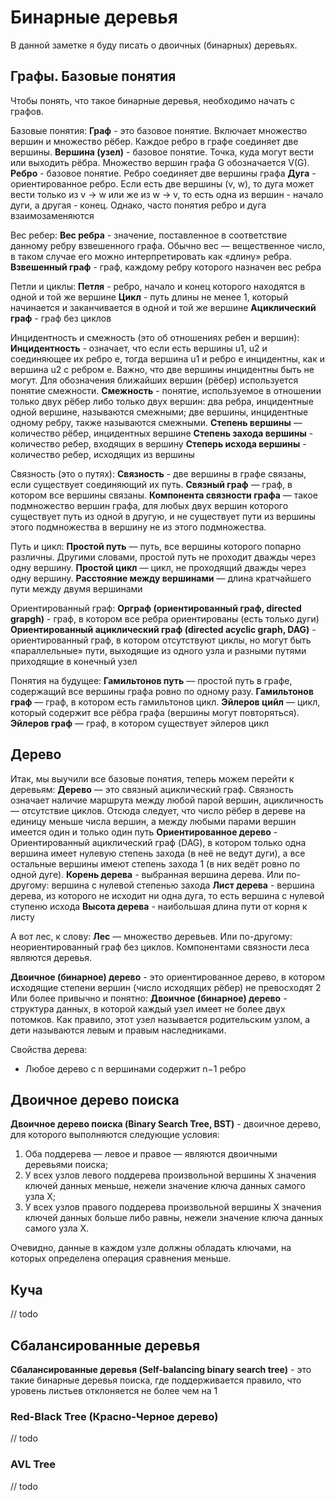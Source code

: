 # Бинарные деревья

В данной заметке я буду писать о двоичных (бинарных) деревьях.

## Графы. Базовые понятия

Чтобы понять, что такое бинарные деревья, необходимо начать с графов.

Базовые понятия:
**Граф** - это базовое понятие. Включает множество вершин и множество рёбер. Каждое ребро в графе соединяет две вершины.
**Вершина (узел)** - базовое понятие. Точка, куда могут вести или выходить рёбра. Множество вершин графа G обозначается
V(G).
**Ребро** - базовое понятие. Ребро соединяет две вершины графа
**Дуга** - ориентированное ребро. Если есть две вершины (v, w), то дуга может вести только из v -> w или же из w -> v,
то есть одна из вершин - начало дуги, а другая - конец. Однако, часто понятия ребро и дуга взаимозаменяются

Вес ребер:
**Вес ребра** - значение, поставленное в соответствие данному ребру взвешенного графа. Обычно вес — вещественное число,
в таком случае его можно интерпретировать как «длину» ребра.
**Взвешенный граф** - граф, каждому ребру которого назначен вес ребра

Петли и циклы:
**Петля** - ребро, начало и конец которого находятся в одной и той же вершине
**Цикл** - путь длины не менее 1, который начинается и заканчивается в одной и той же вершине
**Ациклический граф** - граф без циклов

Инцидентность и смежность (это об отношениях ребен и вершин):
**Инцидентность** - означает, что если есть вершины u1, u2 и соединяющее их ребро e, тогда вершина u1 и ребро e
инцидентны, как и вершина u2 с ребром e. Важно, что две вершины инцидентны быть не могут. Для обозначения ближайших
вершин (рёбер) используется понятие смежности.
**Смежность** - понятие, используемое в отношении только двух рёбер либо только двух вершин: два ребра, инцидентные
одной вершине, называются смежными; две вершины, инцидентные одному ребру, также называются смежными.
**Степень вершины** — количество рёбер, инцидентных вершине
**Степень захода вершины** - количество ребер, входящих в вершину
**Степерь исхода вершины** - количество ребер, исходящих из вершины

Связность (это о путях):
**Связность** - две вершины в графе связаны, если существует соединяющий их путь.
**Связный граф** — граф, в котором все вершины связаны.
**Компонента связности графа** — такое подмножество вершин графа, для любых двух вершин которого существует путь из
одной в другую, и не существует пути из вершины этого подмножества в вершину не из этого подмножества.

Путь и цикл:
**Простой путь** — путь, все вершины которого попарно различны. Другими словами, простой путь не проходит дважды через
одну вершину.
**Простой цикл** — цикл, не проходящий дважды через одну вершину.
**Расстояние между вершинами** — длина кратчайшего пути между двумя вершинами

Ориентированный граф:
**Орграф (ориентированный граф, directed grapgh)** - граф, в котором все ребра ориентированы (есть только дуги)
**Ориентированный ациклический граф (directed acyclic graph, DAG)** - ориентированный граф, в котором отсутствуют циклы,
но могут быть «параллельные» пути, выходящие из одного узла и разными путями приходящие в конечный узел

Понятия на будущее:
**Гамильтонов путь** — простой путь в графе, содержащий все вершины графа ровно по одному разу.
**Гамильтонов граф** — граф, в котором есть гамильтонов цикл.
**Эйлеров цийл** — цикл, который содержит все рёбра графа (вершины могут повторяться).
**Эйлеров граф** — граф, в котором существует эйлеров цикл

## Дерево

Итак, мы выучили все базовые понятия, теперь можем перейти к деревьям:
**Дерево** — это связный ациклический граф. Связность означает наличие маршрута между любой парой вершин, ацикличность —
отсутствие циклов. Отсюда следует, что число рёбер в дереве на единицу меньше числа вершин, а между любыми парами вершин
имеется один и только один путь
**Ориентированное дерево** - Ориентированный ациклический граф (DAG), в котором только одна вершина имеет нулевую
степень захода (в неё не ведут дуги), а все остальные вершины имеют степень захода 1 (в них ведёт ровно по одной дуге).
**Корень дерева** - выбранная вершина дерева. Или по-другому: вершина с нулевой степенью захода
**Лист дерева** - вершина дерева, из которого не исходит ни одна дуга, то есть вершина с нулевой ступеню исхода
**Высота дерева** - наибольшая длина пути от корня к листу

А вот лес, к слову:
**Лес** — множество деревьев. Или по-другому: неориентированный граф без циклов. Компонентами связности леса являются
деревья.

**Двоичное (бинарное) дерево** - это ориентированное дерево, в котором исходящие степени вершин (число исходящих рёбер)
не превосходят 2 Или более привычно и понятно:
**Двоичное (бинарное) дерево** - структура данных, в которой каждый узел имеет не более двух потомков. Как правило, этот
узел называется родительским узлом, а дети называются левым и правым наследниками.

Свойства дерева:

- Любое дерево с n вершинами содержит n−1 ребро

## Двоичное дерево поиска

**Двоичное дерево поиска (Binary Search Tree, BST)** - двоичное дерево, для которого выполняются следующие условия:

1. Оба поддерева — левое и правое — являются двоичными деревьями поиска;
2. У всех узлов левого поддерева произвольной вершины X значения ключей данных меньше, нежели значение ключа данных самого
   узла X;
3. У всех узлов правого поддерева произвольной вершины X значения ключей данных больше либо равны, нежели значение ключа
   данных самого узла X.

Очевидно, данные в каждом узле должны обладать ключами, на которых определена операция сравнения меньше.

## Куча

// todo

## Сбалансированные деревья

**Сбалансированные деревья (Self-balancing binary search tree)** - это такие бинарные деревья поиска, где поддерживается
правило, что уровень листьев отклоняется не более чем на 1

### Red-Black Tree (Красно-Черное дерево)

// todo

### AVL Tree

// todo